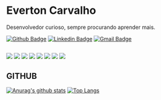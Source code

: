 #  Everton Carvalho

Desenvolvedor curioso, sempre procurando aprender mais.



[![Github Badge](https://img.shields.io/badge/-Github-000?style=flat-square&logo=Github&logoColor=white)](https://github.com/EvertonCarvalho1)
[![Linkedin Badge](https://img.shields.io/badge/-LinkedIn-blue?style=flat-square&logo)](https://www.linkedin.com/in/everton-carvalho-9395a6137/)
[![Gmail Badge](https://img.shields.io/badge/-Gmail-c14438?style=flat-square&logo=Gmail&logoColor=white)](mailto:toncarvalhosk@gmail.com)


##
![](https://img.shields.io/badge/‎-JavaScript-F7DF1E?logo=javascript&logoColor=white&style=plastic)
![](https://img.shields.io/badge/‎-HTML-CC342D?logo=html5&logoColor=white&style=plastic)
![](https://img.shields.io/badge/‎-CSS-1572B6?logo=css3&logoColor=white&style=plastic)
![](https://img.shields.io/badge/-ReactJs-61DAFB?logo=react&logoColor=white&style=plastic)
![](https://img.shields.io/badge/‎-NodeJS-339933?logo=Node.js&logoColor=white&style=plastic)
![](https://img.shields.io/badge/‎-Git-F05032?logo=git&logoColor=white&style=plastic)
![](https://img.shields.io/badge/‎-GitHub-181717?logo=github&logoColor=white&style=plastic)
![](https://img.shields.io/badge/‎-VS%20Code-007ACC?logo=visual-studio-code&logoColor=white&style=plastic)


## GITHUB
[![Anurag's github stats](https://github-readme-stats.vercel.app/api?username=EvertonCarvalho1&hide=issues&show_icons=true&title_color=61dafb&text_color=FFFFFF&icon_color=61dafb&bg_color=20232a)](https://github.com/anuraghazra/github-readme-stats)
[![Top Langs](https://github-readme-stats.vercel.app/api/top-langs/?username=EvertonCarvalho1&layout=compact&title_color=61dafb&text_color=FFFFFF&icon_color=61dafb&bg_color=20232a)](https://github.com/anuraghazra/github-readme-stats)


